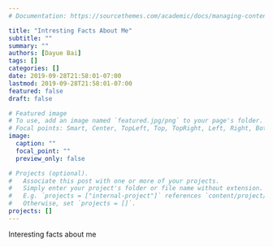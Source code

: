 ```yaml
---
# Documentation: https://sourcethemes.com/academic/docs/managing-content/

title: "Intresting Facts About Me"
subtitle: ""
summary: ""
authors: [Dayue Bai]
tags: []
categories: []
date: 2019-09-28T21:58:01-07:00
lastmod: 2019-09-28T21:58:01-07:00
featured: false
draft: false

# Featured image
# To use, add an image named `featured.jpg/png` to your page's folder.
# Focal points: Smart, Center, TopLeft, Top, TopRight, Left, Right, BottomLeft, Bottom, BottomRight.
image:
  caption: ""
  focal_point: ""
  preview_only: false

# Projects (optional).
#   Associate this post with one or more of your projects.
#   Simply enter your project's folder or file name without extension.
#   E.g. `projects = ["internal-project"]` references `content/project/deep-learning/index.md`.
#   Otherwise, set `projects = []`.
projects: []
---
```


Interesting facts about me